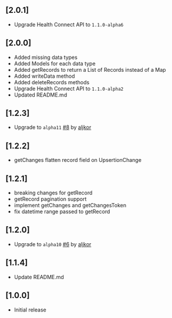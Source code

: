 ## [2.0.1]
* Upgrade Health Connect API to `1.1.0-alpha6`
## [2.0.0]
* Added missing data types
* Added Models for each data type
* Added getRecords to return a List of Records instead of a Map 
* Added writeData method
* Added deleteRecords methods
* Upgrade Health Connect API to `1.1.0-alpha2`
* Updated README.md
## [1.2.3]
* Upgrade to `alpha11` [#8](https://github.com/duynguyen242/flutter_health_connect/pull/8) by [aljkor](https://github.com/aljkor)
## [1.2.2]
* getChanges flatten record field on UpsertionChange
## [1.2.1]
* breaking changes for getRecord 
* getRecord pagination support
* implement getChanges and getChangesToken
* fix datetime range passed to getRecord
## [1.2.0]
* Upgrade to `alpha10` [#6](https://github.com/duynguyen242/flutter_health_connect/pull/6) by [aljkor](https://github.com/aljkor)
## [1.1.4]
* Update README.md
## [1.0.0]
* Initial release